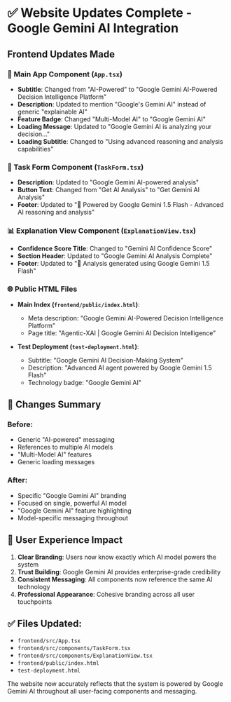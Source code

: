 # ✅ Website Updates Complete - Google Gemini AI Integration

## Frontend Updates Made

### 🎨 Main App Component (`App.tsx`)
- **Subtitle**: Changed from "AI-Powered" to "Google Gemini AI-Powered Decision Intelligence Platform"
- **Description**: Updated to mention "Google's Gemini AI" instead of generic "explainable AI"
- **Feature Badge**: Changed "Multi-Model AI" to "Google Gemini AI"
- **Loading Message**: Updated to "Google Gemini AI is analyzing your decision..."
- **Loading Subtitle**: Changed to "Using advanced reasoning and analysis capabilities"

### 📝 Task Form Component (`TaskForm.tsx`)
- **Description**: Updated to "Google Gemini AI-powered analysis"
- **Button Text**: Changed from "Get AI Analysis" to "Get Gemini AI Analysis"
- **Footer**: Updated to "🤖 Powered by Google Gemini 1.5 Flash - Advanced AI reasoning and analysis"

### 📊 Explanation View Component (`ExplanationView.tsx`)
- **Confidence Score Title**: Changed to "Gemini AI Confidence Score"
- **Section Header**: Updated to "Google Gemini AI Analysis Complete"
- **Footer**: Updated to "🤖 Analysis generated using Google Gemini 1.5 Flash"

### 🌐 Public HTML Files
- **Main Index (`frontend/public/index.html`)**:
  - Meta description: "Google Gemini AI-Powered Decision Intelligence Platform"
  - Page title: "Agentic-XAI | Google Gemini AI Decision Intelligence"

- **Test Deployment (`test-deployment.html`)**:
  - Subtitle: "Google Gemini AI Decision-Making System"
  - Description: "Advanced AI agent powered by Google Gemini 1.5 Flash"
  - Technology badge: "Google Gemini AI"

## 🔄 Changes Summary

### Before:
- Generic "AI-powered" messaging
- References to multiple AI models
- "Multi-Model AI" features
- Generic loading messages

### After:
- Specific "Google Gemini AI" branding
- Focused on single, powerful AI model
- "Google Gemini AI" feature highlighting
- Model-specific messaging throughout

## 🚀 User Experience Impact

1. **Clear Branding**: Users now know exactly which AI model powers the system
2. **Trust Building**: Google Gemini AI provides enterprise-grade credibility
3. **Consistent Messaging**: All components now reference the same AI technology
4. **Professional Appearance**: Cohesive branding across all user touchpoints

## ✅ Files Updated:
- `frontend/src/App.tsx`
- `frontend/src/components/TaskForm.tsx`
- `frontend/src/components/ExplanationView.tsx`
- `frontend/public/index.html`
- `test-deployment.html`

The website now accurately reflects that the system is powered by Google Gemini AI throughout all user-facing components and messaging.
